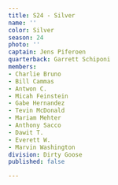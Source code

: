 ```yaml
---
title: S24 - Silver
name: ''
color: Silver
season: 24
photo: ''
captain: Jens Piferoen
quarterback: Garrett Schiponi
members:
- Charlie Bruno
- Bill Cammas
- Antwon C.
- Micah Feinstein
- Gabe Hernandez
- Tevin McDonald
- Mariam Mehter
- Anthony Sacco
- Dawit T.
- Everett W.
- Marvin Washington
division: Dirty Goose
published: false

---
```

